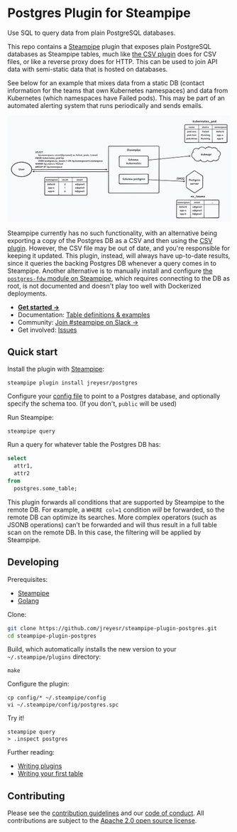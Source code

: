 # Postgres Plugin for Steampipe

Use SQL to query data from plain PostgreSQL databases.

This repo contains a [Steampipe](https://steampipe.io/) plugin that exposes plain PostgreSQL databases as Steampipe tables, much like [the CSV plugin](https://hub.steampipe.io/plugins/turbot/csv) does for CSV files, or like a reverse proxy does for HTTP. This can be used to join API data with semi-static data that is hosted on databases.

See below for an example that mixes data from a static DB (contact information for the teams that own Kubernetes namespaces) and data from Kubernetes (which namespaces have Failed pods). This may be part of an automated alerting system that runs periodically and sends emails.

![Alt text](docs/image.png)

Steampipe currently has no such functionality, with an alternative being exporting a copy of the Postgres DB as a CSV and then using the [CSV plugin](https://hub.steampipe.io/plugins/turbot/csv). However, the CSV file may be out of date, and you're responsible for keeping it updated. This plugin, instead, will always have up-to-date results, since it queries the backing Postgres DB whenever a query comes in to Steampipe. Another alternative is to manually install and configure [the `postgres-fdw` module on Steampipe](https://www.postgresql.org/docs/current/postgres-fdw.html), which requires connecting to the DB as root, is not documented and doesn't play too well with Dockerized deployments.

- **[Get started →](https://hub.steampipe.io/plugins/jreyesr/postgres)**
- Documentation: [Table definitions & examples](https://hub.steampipe.io/plugins/jreyesr/postgres/tables)
- Community: [Join #steampipe on Slack →](https://turbot.com/community/join)
- Get involved: [Issues](https://github.com/jreyesr/steampipe-plugin-postgres/issues)

## Quick start

Install the plugin with [Steampipe](https://steampipe.io):

```shell
steampipe plugin install jreyesr/postgres
```

Configure your [config file](https://hub.steampipe.io/plugins/jreyesr/postgres#configuration) to point to a Postgres database, and optionally specify the schema too. (If you don't, `public` will be used)

Run Steampipe:

```shell
steampipe query
```

Run a query for whatever table the Postgres DB has:

```sql
select
  attr1,
  attr2
from
  postgres.some_table;
```

This plugin forwards all conditions that are supported by Steampipe to the remote DB. For example, a `WHERE col=1` condition _will_ be forwarded, so the remote DB can optimize its searches. More complex operators (such as JSONB operations) can't be forwarded and will thus result in a full table scan on the remote DB. In this case, the filtering will be applied by Steampipe.

## Developing

Prerequisites:

- [Steampipe](https://steampipe.io/downloads)
- [Golang](https://golang.org/doc/install)

Clone:

```sh
git clone https://github.com/jreyesr/steampipe-plugin-postgres.git
cd steampipe-plugin-postgres
```

Build, which automatically installs the new version to your `~/.steampipe/plugins` directory:

```
make
```

Configure the plugin:

```
cp config/* ~/.steampipe/config
vi ~/.steampipe/config/postgres.spc
```

Try it!

```
steampipe query
> .inspect postgres
```

Further reading:

- [Writing plugins](https://steampipe.io/docs/develop/writing-plugins)
- [Writing your first table](https://steampipe.io/docs/develop/writing-your-first-table)

## Contributing

Please see the [contribution guidelines](https://github.com/turbot/steampipe/blob/main/CONTRIBUTING.md) and our [code of conduct](https://github.com/turbot/steampipe/blob/main/CODE_OF_CONDUCT.md). All contributions are subject to the [Apache 2.0 open source license](https://github.com/jreyesr/steampipe-plugin-postgres/blob/master/LICENSE.md).
